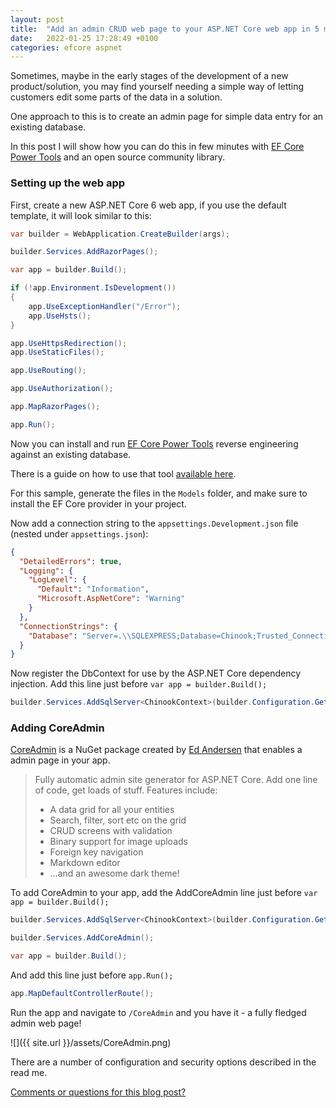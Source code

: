 ```yaml
---
layout: post
title:  "Add an admin CRUD web page to your ASP.NET Core web app in 5 minutes using EF Core Power Tools and CoreAdmin"
date:   2022-01-25 17:28:49 +0100
categories: efcore aspnet
---
```


Sometimes, maybe in the early stages of the development of a new product/solution, you may find yourself needing a simple way of letting customers edit some parts of the data in a solution. 

One approach to this is to create an admin page for simple data entry for an existing database.

In this post I will show how you can do this in few minutes with [EF Core Power Tools](https://marketplace.visualstudio.com/items?itemName=ErikEJ.EFCorePowerTools) and an open source community library.

### Setting up the web app

First, create a new ASP.NET Core 6 web app, if you use the default template, it will look similar to this:

```csharp
var builder = WebApplication.CreateBuilder(args);

builder.Services.AddRazorPages();

var app = builder.Build();

if (!app.Environment.IsDevelopment())
{
    app.UseExceptionHandler("/Error");
    app.UseHsts();
}

app.UseHttpsRedirection();
app.UseStaticFiles();

app.UseRouting();

app.UseAuthorization();

app.MapRazorPages();

app.Run();
```

Now  you can install and run [EF Core Power Tools](https://marketplace.visualstudio.com/items?itemName=ErikEJ.EFCorePowerTools) reverse engineering against an existing database.

There is a guide on how to use that tool [available here](https://github.com/ErikEJ/EFCorePowerTools/wiki/Reverse-Engineering).

For this sample, generate the files in the `Models` folder, and make sure to install the EF Core provider in your project.

Now add a connection string to the `appsettings.Development.json` file (nested under `appsettings.json`):

```json
{
  "DetailedErrors": true,
  "Logging": {
    "LogLevel": {
      "Default": "Information",
      "Microsoft.AspNetCore": "Warning"
    }
  },
  "ConnectionStrings": {
    "Database": "Server=.\\SQLEXPRESS;Database=Chinook;Trusted_Connection=True;"
  }
}
```

Now register the DbContext for use by the ASP.NET Core dependency injection. Add this line just before `var app = builder.Build();`

```csharp
builder.Services.AddSqlServer<ChinookContext>(builder.Configuration.GetConnectionString("Database"));
```
### Adding CoreAdmin

[CoreAdmin](https://github.com/edandersen/core-admin) is a NuGet package created by [Ed Andersen](https://github.com/edandersen) that enables a admin page in your app.

> Fully automatic admin site generator for ASP.NET Core. Add one line of code, get loads of stuff. Features include:
> 
> - A data grid for all your entities
> - Search, filter, sort etc on the grid
> - CRUD screens with validation
> - Binary support for image uploads
> - Foreign key navigation
> - Markdown editor
> - ...and an awesome dark theme!

To add CoreAdmin to your app, add the AddCoreAdmin line just before `var app = builder.Build();`

```csharp
builder.Services.AddSqlServer<ChinookContext>(builder.Configuration.GetConnectionString("Database"));

builder.Services.AddCoreAdmin();

var app = builder.Build();
```

And add this line just before `app.Run();`

```csharp
app.MapDefaultControllerRoute();
```

Run the app and navigate to `/CoreAdmin` and you have it - a fully fledged admin web page!

![]({{ site.url }}/assets/CoreAdmin.png)

There are a number of configuration and security options described in the read me.

[Comments or questions for this blog post?](https://github.com/ErikEJ/erikej.github.io/issues/39)
